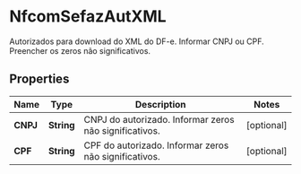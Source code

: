 

# NfcomSefazAutXML

Autorizados para download do XML do DF-e.  Informar CNPJ ou CPF. Preencher os zeros não significativos.

## Properties

| Name | Type | Description | Notes |
|------------ | ------------- | ------------- | -------------|
|**CNPJ** | **String** | CNPJ do autorizado.  Informar zeros não significativos. |  [optional] |
|**CPF** | **String** | CPF do autorizado.  Informar zeros não significativos. |  [optional] |



